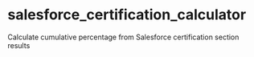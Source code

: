 # salesforce_certification_calculator
Calculate cumulative percentage from Salesforce certification section results
